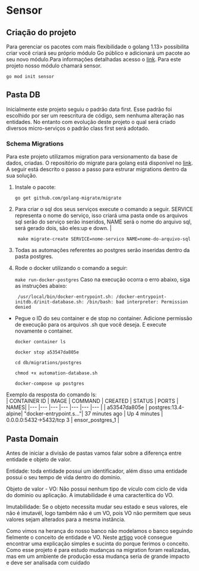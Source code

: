 # Sensor

## Criação do projeto
Para gerenciar os pacotes com mais flexibilidade o golang 1.13> possibilita criar  você criará seu próprio módulo Go público e adicionará um pacote ao seu novo módulo.Para informações detalhadas acesso o [link](https://www.digitalocean.com/community/tutorials/how-to-use-go-modules). Para este projeto nosso módulo chamará sensor.

`go mod init sensor`

## Pasta DB
Inicialmente este projeto seguiu o padrão data first. Esse padrão foi escolhido por ser um reescritura de código, sem nenhuma alteração nas entidades. No entanto com evolução deste projeto o qual será criado diversos micro-serviços o padrão class first será adotado.

### Schema Migrations
Para este projeto utilizamos migration para versionamento da base de dados, criadas. O repositório do migrate para golang está disponível no [link](https://github.com/golang-migrate/migrate). A seguir está descrito o passo a passo para estrurar migrations dentro da sua solução.

1. Instale o pacote:

    `go get github.com/golang-migrate/migrate`

2. Para criar o sql dos seus serviços execute o comando a seguir. SERVICE representa o nome do serviço, isso criará uma pasta onde os arquivos sql serão do serviço serão inseridos, NAME será o nome do arquivo sql, será gerado dois, são eles:up e down.
|

    ` make migrate-create SERVICE=nome-servico NAME=nome-do-arquivo-sql`

3. Todas as automações referentes ao postgres serão inseridas dentro da pasta postgres.

4. Rode o docker utilizando o comando a seguir:

    `make run-docker-postgres`
Caso na execução ocorra o erro abaixo, siga as instruções abaixo:

        /usr/local/bin/docker-entrypoint.sh: /docker-entrypoint-initdb.d/init-database.sh: /bin/bash: bad interpreter: Permission denied

* Pegue o ID do seu container e de stop no container. Adicione permissão de execução para os arquivos .sh que você deseja.  E execute novamente o container.

    `docker container ls`

    `docker stop a53547da805e `
    
    `cd db/migrations/postgres`

    `chmod +x automation-database.sh`

    `docker-compose up postgres`



Exemplo da resposta do comando ls:    
| CONTAINER ID | IMAGE | COMMAND | CREATED | STATUS | PORTS | NAMES|
|--- |--- |--- |--- |--- |--- |--- |
| a53547da805e | postgres:13.4-alpine| "docker-entrypoint.s…"| 37 minutes ago | Up 4 minutes | 0.0.0.0:5432->5432/tcp  3 | ensor_postgres_1 |


## Pasta Domain

Antes de iniciar a divisão de pastas vamos falar sobre a diferença entre entidade e objeto de valor.

Entidade: toda entidade possui um identificador, além disso uma entidade possui o seu tempo de vida dentro do dominio.

Objeto de valor - VO: Não possui nenhum tipo de vículo com ciclo de vida do dominio ou aplicação. A imutabilidade é uma caracterítica do VO.

Imutabilidade: Se o objeto necessita mudar seu estado e seus valores, ele não é imutavél, logo também não é um VO, pois VO não permitem que seus valores sejam alterados para a mesma instância.

Como vimos na herança do nosso banco não modelamos o banco seguindo fielmente o conceito de entidade e VO. Neste [artigo](https://jrobertoaraujo.medium.com/entidades-vs-objeto-de-valor-a257ad41cbd3#:~:text=Toda%20entidade%2C%20possui%20acontecimentos%20que,vida%20do%20dominio%20ou%20aplica%C3%A7%C3%A3o.) você consegue encontrar uma explicação simples e sucinta do porque ferimos o conceito. Como esse projeto é para estudo mudanças na migration foram realizadas, mas em um ambiente de produção essa mudança seria de grande impacto e deve ser analisada com cuidado

